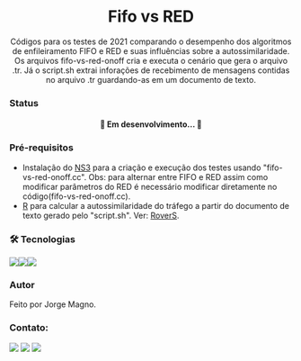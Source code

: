 <h1 align="center">Fifo vs RED</h1>

<p align="center">Códigos para os testes de 2021 comparando o desempenho dos algoritmos de enfileiramento FIFO e RED e suas influências sobre a autossimilaridade. Os arquivos fifo-vs-red-onoff cria e executa o cenário que gera o arquivo .tr. Já o script.sh extrai inforações de recebimento de mensagens contidas no arquivo .tr guardando-as em um documento de texto.</p>
</p>

### Status
<h4 align="center"> 
	🚧 Em desenvolvimento...  🚧
</h4>

### Pré-requisitos
- Instalação do [NS3](https://www.nsnam.org/docs/tutorial/html/getting-started.html) para a criação e execução dos testes usando "fifo-vs-red-onoff.cc". Obs: para alternar entre FIFO e RED assim como modificar parâmetros do RED é necessário modificar diretamente no código(fifo-vs-red-onoff.cc).
- [R](https://www.r-project.org/) para calcular a autossimilaridade do tráfego a partir do documento de texto gerado pelo "script.sh". Ver: [RoverS](https://rdrr.io/cran/fractal/man/RoverS.html).


### 🛠 Tecnologias
<img src="https://img.shields.io/badge/C%2B%2B-00599C?style=for-the-badge&logo=c%2B%2B&logoColor=white" /><img src="https://img.shields.io/badge/Shell_Script-121011?style=for-the-badge&logo=gnu-bash&logoColor=white" /><img src="https://img.shields.io/badge/R-276DC3?style=for-the-badge&logo=r&logoColor=white" />
### Autor
Feito por Jorge Magno.

### Contato:
[<img src="https://img.shields.io/badge/linkedin-%230077B5.svg?&style=for-the-badge&logo=linkedin&logoColor=white" />](https://www.linkedin.com/in/jorge-magno-lopes-moraes-381a19174/) 
[<img src = "https://img.shields.io/badge/instagram-%23E4405F.svg?&style=for-the-badge&logo=instagram&logoColor=white">](https://www.instagram.com/jorgepierrot/?hl=pt-br) 
[<img src = "https://img.shields.io/badge/facebook-%231877F2.svg?&style=for-the-badge&logo=facebook&logoColor=white">](https://www.facebook.com/jorge.magno.7)
